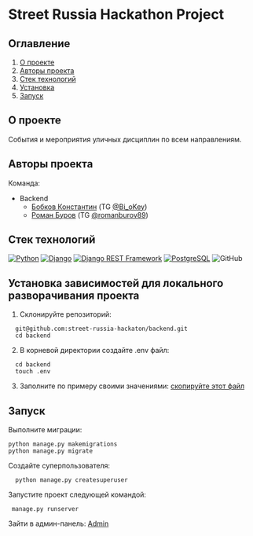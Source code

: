 # Street Russia Hackathon Project

## Оглавление <a id="contents"></a>

1. [О проекте](#about)
2. [Авторы проекта](#authors)
3. [Стек технологий](#tools)
4. [Установка](#installation)
5. [Запуск](#start)


## О проекте <a id="about"></a>

События и мероприятия уличных дисциплин по всем направлениям.


## Авторы проекта <a id="authors"></a>

Команда:

- Backend
  - [Бобков Константин](https://github.com/deltabobkov) (TG [@Bi_oKey](https://t.me/Bi_oKey))
  - [Роман Буров](https://github.com/rvburov) (TG [@romanburov89](https://t.me/romanburov89))
 
## Стек технологий <a id="tools"></a>

[![Python](https://img.shields.io/badge/Python-3.11-blue)](https://www.python.org/)
[![Django](https://img.shields.io/badge/Django-4.2-green)](https://www.djangoproject.com/)
[![Django REST Framework](https://img.shields.io/badge/DRF-3.15.1-orange)](https://www.django-rest-framework.org/)
[![PostgreSQL](https://img.shields.io/badge/PostgreSQL-blue)](https://www.postgresql.org/)
![GitHub](https://img.shields.io/badge/GitHub-100000?style=for-the-badge&logo=github&logoColor=white)

## Установка зависимостей для локального разворачивания проекта<a id="installation"></a>

1. Склонируйте репозиторий:

  ```
    git@github.com:street-russia-hackaton/backend.git
    cd backend
  ```

  2. В корневой директории создайте .env файл:
  ```
    cd backend
    touch .env
  ```

3. Заполните по примеру своими значениями:
  [скопируйте этот файл](.env.example)

## Запуск <a id="start"></a>

Выполните миграции:
  ```
  python manage.py makemigrations
  python manage.py migrate
  ```

Создайте суперпользователя:
  ```
    python manage.py createsuperuser
  ```

Запустите проект следующей командой:
  ```
   manage.py runserver
  ```

Зайти в админ-панель:
[Admin](http://127.0.0.1:8000/admin/)
